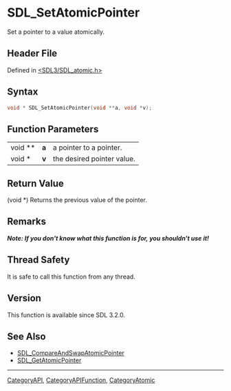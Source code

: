# SDL_SetAtomicPointer

Set a pointer to a value atomically.

## Header File

Defined in [<SDL3/SDL_atomic.h>](https://github.com/libsdl-org/SDL/blob/main/include/SDL3/SDL_atomic.h)

## Syntax

```c
void * SDL_SetAtomicPointer(void **a, void *v);
```

## Function Parameters

|         |       |                            |
| ------- | ----- | -------------------------- |
| void ** | **a** | a pointer to a pointer.    |
| void *  | **v** | the desired pointer value. |

## Return Value

(void *) Returns the previous value of the pointer.

## Remarks

***Note: If you don't know what this function is for, you shouldn't use
it!***

## Thread Safety

It is safe to call this function from any thread.

## Version

This function is available since SDL 3.2.0.

## See Also

- [SDL_CompareAndSwapAtomicPointer](SDL_CompareAndSwapAtomicPointer)
- [SDL_GetAtomicPointer](SDL_GetAtomicPointer)

----
[CategoryAPI](CategoryAPI), [CategoryAPIFunction](CategoryAPIFunction), [CategoryAtomic](CategoryAtomic)

